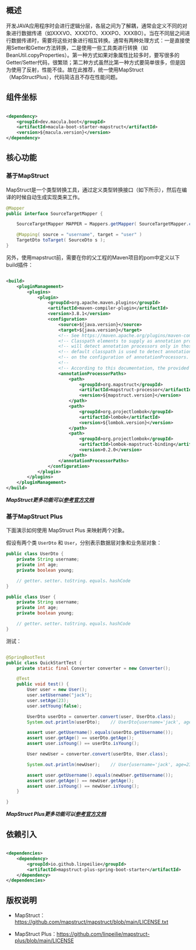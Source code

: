## 概述

开发JAVA应用程序时会进行逻辑分层，各层之间为了解耦，通常会定义不同的对象进行数据传递（如XXXVO、XXXDTO、XXXPO、XXXBO）。当在不同层之间进行数据传递时，需要将这些对象进行相互转换。通常有两种处理方式：一是直接使用Setter和Getter方法转换，二是使用一些工具类进行转换（如BeanUtil.copyProperties）。第一种方式如果对象属性比较多时，要写很多的Getter/Setter代码，很繁琐；第二种方式虽然比第一种方式要简单很多，但是因为使用了反射，性能不佳。故在此推荐，统一使用MapStruct（MapStructPlus），代码简洁且不存在性能问题。

## 组件坐标

```xml

<dependency>
    <groupId>dev.macula.boot</groupId>
    <artifactId>macula-boot-starter-mapstruct</artifactId>
    <version>${macula.version}</version>
</dependency>
```

## 核心功能

### 基于MapStruct

MapStruct是一个类型转换工具，通过定义类型转换接口（如下所示），然后在编译的时候自动生成实现类来工作。

```java
@Mapper
public interface SourceTargetMapper {

    SourceTargetMapper MAPPER = Mappers.getMapper( SourceTargetMapper.class );

    @Mapping( source = "username", target = "user" )
    TargetDto toTarget( SourceDto s );
}
```

另外，使用mapstruct前，需要在你的父工程的Maven项目的pom中定义以下build插件：

```xml

<build>
    <pluginManagement>
        <plugins>
            <plugin>
                <groupId>org.apache.maven.plugins</groupId>
                <artifactId>maven-compiler-plugin</artifactId>
                <version>3.8.1</version>
                <configuration>
                    <source>${java.version}</source>
                    <target>${java.version}</target>
                    <!-- See https://maven.apache.org/plugins/maven-compiler-plugin/compile-mojo.html -->
                    <!-- Classpath elements to supply as annotation processor path. If specified, the compiler   -->
                    <!-- will detect annotation processors only in those classpath elements. If omitted, the     -->
                    <!-- default classpath is used to detect annotation processors. The detection itself depends -->
                    <!-- on the configuration of annotationProcessors.                                           -->
                    <!--                                                                                         -->
                    <!-- According to this documentation, the provided dependency processor is not considered!   -->
                    <annotationProcessorPaths>
                        <path>
                            <groupId>org.mapstruct</groupId>
                            <artifactId>mapstruct-processor</artifactId>
                            <version>${mapstruct.version}</version>
                        </path>
                        <path>
                            <groupId>org.projectlombok</groupId>
                            <artifactId>lombok</artifactId>
                            <version>${lombok.version}</version>
                        </path>
                        <path>
                            <groupId>org.projectlombok</groupId>
                            <artifactId>lombok-mapstruct-binding</artifactId>
                            <version>0.2.0</version>
                        </path>
                    </annotationProcessorPaths>
                </configuration>
            </plugin>
        </plugins>
    </pluginManagement>
</build>
```

***MapStruct更多功能可以[参考官方文档](https://mapstruct.plus/mapstruct/1-5-3-Final.html)***

### 基于MapStruct Plus

下面演示如何使用 MapStruct Plus 来映射两个对象。

假设有两个类 `UserDto` 和 `User`，分别表示数据层对象和业务层对象：

```java
public class UserDto {
    private String username;
    private int age;
    private boolean young;

    // getter、setter、toString、equals、hashCode
}

public class User {
    private String username;
    private int age;
    private boolean young;

    // getter、setter、toString、equals、hashCode
}
```

测试：

```java

@SpringBootTest
public class QuickStartTest {
    private static final Converter converter = new Converter();

    @Test
    public void test() {
        User user = new User();
        user.setUsername("jack");
        user.setAge(23);
        user.setYoung(false);

        UserDto userDto = converter.convert(user, UserDto.class);
        System.out.println(userDto);    // UserDto{username='jack', age=23, young=false}

        assert user.getUsername().equals(userDto.getUsername());
        assert user.getAge() == userDto.getAge();
        assert user.isYoung() == userDto.isYoung();

        User newUser = converter.convert(userDto, User.class);

        System.out.println(newUser);    // User{username='jack', age=23, young=false}

        assert user.getUsername().equals(newUser.getUsername());
        assert user.getAge() == newUser.getAge();
        assert user.isYoung() == newUser.isYoung();
    }

}
```

***MapStruct Plus更多功能可以[参考官方文档](https://mapstruct.plus/)***

## 依赖引入

```xml

<dependencies>
    <dependency>
        <groupId>io.github.linpeilie</groupId>
        <artifactId>mapstruct-plus-spring-boot-starter</artifactId>
    </dependency>
</dependencies>
```

## 版权说明

- MapStruct：https://github.com/mapstruct/mapstruct/blob/main/LICENSE.txt

- MapStruct Plus：https://github.com/linpeilie/mapstruct-plus/blob/main/LICENSE


